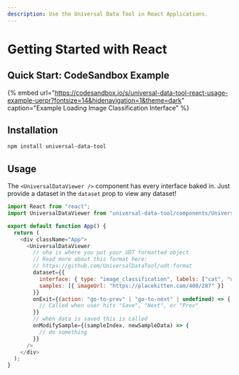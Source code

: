 ```yaml
---
description: Use the Universal Data Tool in React Applications.
---
```


# Getting Started with React

## Quick Start: CodeSandbox Example

{% embed url="https://codesandbox.io/s/universal-data-tool-react-usage-example-uerpr?fontsize=14&hidenavigation=1&theme=dark" caption="Example Loading Image Classification Interface" %}

## Installation

```bash
npm install universal-data-tool
```

## Usage

The `<UniversalDataViewer />` component has every interface baked in. Just provide a dataset in the `dataset` prop to view any dataset!

```javascript
import React from "react";
import UniversalDataViewer from "universal-data-tool/components/UniversalDataViewer";

export default function App() {
  return (
    <div className="App">
      <UniversalDataViewer
        // oha is where you put your UDT formatted object
        // Read more about this format here:
        // https://github.com/UniversalDataTool/udt-format
        dataset={{
          interface: { type: "image_classification", labels: ["cat", "dog"] },
          samples: [{ imageUrl: "https://placekitten.com/408/287" }]
        }}
        onExit={(action: "go-to-prev" | "go-to-next" | undefined) => {
          // Called when user hits "Save", "Next", or "Prev"
        }}
        // when data is saved this is called
        onModifySample={(sampleIndex, newSampleData) => {
          // do something
        }}
      />
    </div>
  );
}
```

